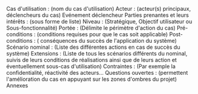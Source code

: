 
Cas d'utilisation : 
	(nom du cas d'utilisation)
Acteur : 
	(acteur(s) principaux, déclencheurs du cas)
Evénement déclencheur
Parties prenantes et leurs intérêts : 
	(sous forme de liste)
Niveau : 
	(Stratégique, Objectif utilisateur ou Sous-fonctionnalité)
Portée : 
	(Délimite le périmètre d'action du cas)
Pré-conditions : 
	(conditions requises pour que le cas soit applicable)
Post-conditions : 
	( conséquences du succès de l'application du système)
Scénario nominal : 
	(Liste des différentes actions en cas de succès du système)
Extensions : 
	(Liste de tous les scénarios différents du nominal, suivis de leurs conditions de réalisations ainsi que de leurs action et éventuellement sous-cas d'utilisation)
Contraintes : 
	(Par exemple la confidentialité, réactivité des acteurs...
Questions ouvertes : 
	(permettent l'amélioration du cas en appuyant sur les zones d'ombres du projet)
Annexes


